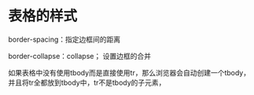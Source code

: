 # 表格的样式



border-spacing：指定边框间的距离

border-collapse：collapse；  设置边框的合并



如果表格中没有使用tbody而是直接使用tr，那么浏览器会自动创建一个tbody，并且将tr全都放到tbody中，tr不是tbody的子元素，

